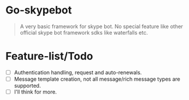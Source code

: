 # Go-skypebot
> A very basic framework for skype bot.
> No special feature like other official skype bot framework sdks like waterfalls etc.

# Feature-list/Todo
- [ ] Authentication handling, request and auto-renewals.
- [ ] Message template creation, not all message/rich message types are supported.
- [ ] I'll think for more.
